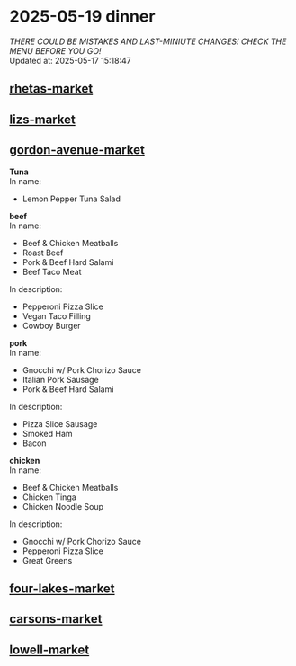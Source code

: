 # 2025-05-19 dinner  
*THERE COULD BE MISTAKES AND LAST-MINIUTE CHANGES! CHECK THE MENU BEFORE YOU GO!*  
Updated at: 2025-05-17 15:18:47  
## [rhetas-market](https://wisc-housingdining.nutrislice.com/menu/rhetas-market/dinner/2025-05-19)  
## [lizs-market](https://wisc-housingdining.nutrislice.com/menu/lizs-market/dinner/2025-05-19)  
## [gordon-avenue-market](https://wisc-housingdining.nutrislice.com/menu/gordon-avenue-market/dinner/2025-05-19)  
**Tuna**  
In name:   
 - Lemon Pepper Tuna Salad  
  
**beef**  
In name:   
 - Beef & Chicken Meatballs  
 - Roast Beef  
 - Pork & Beef Hard Salami  
 - Beef Taco Meat  
  
In description:   
 - Pepperoni Pizza Slice  
 - Vegan Taco Filling  
 - Cowboy Burger  
  
**pork**  
In name:   
 - Gnocchi w/ Pork Chorizo Sauce  
 - Italian Pork Sausage  
 - Pork & Beef Hard Salami  
  
In description:   
 - Pizza Slice Sausage  
 - Smoked Ham  
 - Bacon  
  
**chicken**  
In name:   
 - Beef & Chicken Meatballs  
 - Chicken Tinga  
 - Chicken Noodle Soup  
  
In description:   
 - Gnocchi w/ Pork Chorizo Sauce  
 - Pepperoni Pizza Slice  
 - Great Greens  
  
## [four-lakes-market](https://wisc-housingdining.nutrislice.com/menu/four-lakes-market/dinner/2025-05-19)  
## [carsons-market](https://wisc-housingdining.nutrislice.com/menu/carsons-market/dinner/2025-05-19)  
## [lowell-market](https://wisc-housingdining.nutrislice.com/menu/lowell-market/dinner/2025-05-19)  
  
